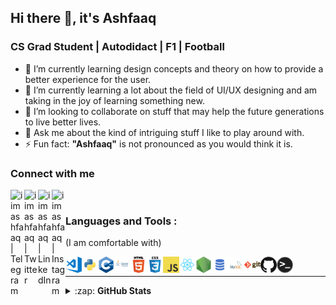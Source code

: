 ## Hi there 👋, it's Ashfaaq

<!--
**iimashfaaq/iimashfaaq** is a ✨ _special_ ✨ repository because its `README.md` (this file) appears on your GitHub profile.

Here are some ideas to get you started:-->

### CS Grad Student | Autodidact | F1 | Football

- 🔭 I’m currently learning design concepts and theory on how to provide a better experience for the user.
- 🌱 I’m currently learning a lot about the field of UI/UX designing and am taking in the joy of learning something new.
- 👯 I’m looking to collaborate on stuff that may help the future generations to live better lives.
- 💬 Ask me about the kind of intriguing stuff I like to play around with.
- ⚡ Fun fact: <b>"Ashfaaq"</b> is not pronounced as you would think it is.



### Connect with me

[<img align="left" alt="iimashfaaq | Telegram" width="22px" src="https://cdn.jsdelivr.net/npm/simple-icons@v3/icons/telegram.svg" />][telegram]
[<img align="left" alt="iimashfaaq | Twitter" width="22px" src="https://cdn.jsdelivr.net/npm/simple-icons@v3/icons/twitter.svg" />][twitter]
[<img align="left" alt="iimashfaaq | LinkedIn" width="22px" src="https://cdn.jsdelivr.net/npm/simple-icons@v3/icons/linkedin.svg" />][linkedin]
[<img align="left" alt="iimashfaaq | Instagram" width="22px" src="https://cdn.jsdelivr.net/npm/simple-icons@v3/icons/instagram.svg" />][instagram]
<br />

[telegram]: https://t.me/iim_ashfaaq/
[twitter]: https://twitter.com/iimashfaaq
[instagram]: https://www.instagram.com/iim_ash/
[linkedin]: https://linkedin.com/in/iimashfaaq

### Languages and Tools :
(I am comfortable with)

<img align="left" alt="Visual Studio Code" width="26px" src="https://raw.githubusercontent.com/github/explore/80688e429a7d4ef2fca1e82350fe8e3517d3494d/topics/visual-studio-code/visual-studio-code.png" />
<img align="left" alt="HTML5" width="26px" src="https://raw.githubusercontent.com/github/explore/80688e429a7d4ef2fca1e82350fe8e3517d3494d/topics/python/python.png" />
<img align="left" alt="HTML5" width="26px" src="https://raw.githubusercontent.com/github/explore/80688e429a7d4ef2fca1e82350fe8e3517d3494d/topics/cpp/cpp.png" />
<img align="left" alt="HTML5" width="26px" src="https://raw.githubusercontent.com/github/explore/80688e429a7d4ef2fca1e82350fe8e3517d3494d/topics/java/java.png" />
<img align="left" alt="HTML5" width="26px" src="https://raw.githubusercontent.com/github/explore/80688e429a7d4ef2fca1e82350fe8e3517d3494d/topics/html/html.png" />
<img align="left" alt="CSS3" width="26px" src="https://raw.githubusercontent.com/github/explore/80688e429a7d4ef2fca1e82350fe8e3517d3494d/topics/css/css.png" />
<img align="left" alt="JavaScript" width="26px" src="https://raw.githubusercontent.com/github/explore/80688e429a7d4ef2fca1e82350fe8e3517d3494d/topics/javascript/javascript.png" />
<img align="left" alt="React" width="26px" src="https://raw.githubusercontent.com/github/explore/80688e429a7d4ef2fca1e82350fe8e3517d3494d/topics/react/react.png" />
<img align="left" alt="Node.js" width="26px" src="https://raw.githubusercontent.com/github/explore/80688e429a7d4ef2fca1e82350fe8e3517d3494d/topics/nodejs/nodejs.png" />
<img align="left" alt="SQL" width="26px" src="https://raw.githubusercontent.com/github/explore/80688e429a7d4ef2fca1e82350fe8e3517d3494d/topics/sql/sql.png" />
<img align="left" alt="MySQL" width="26px" src="https://raw.githubusercontent.com/github/explore/80688e429a7d4ef2fca1e82350fe8e3517d3494d/topics/mysql/mysql.png" />
<img align="left" alt="Git" width="26px" src="https://raw.githubusercontent.com/github/explore/80688e429a7d4ef2fca1e82350fe8e3517d3494d/topics/git/git.png" />
<img align="left" alt="GitHub" width="26px" src="https://raw.githubusercontent.com/github/explore/78df643247d429f6cc873026c0622819ad797942/topics/github/github.png" />
<img align="left" alt="Terminal" width="26px" src="https://raw.githubusercontent.com/github/explore/80688e429a7d4ef2fca1e82350fe8e3517d3494d/topics/terminal/terminal.png" />
<br />

---

<details>
  <summary>:zap: <b>GitHub Stats</b></summary>
  <img align="left" alt="Github Statistics" src="https://github-readme-stats.vercel.app/api?username=iimashfaaq&show_icons=true&hide_border=true&include_all_commits=true&count_private=true" />
</details>
